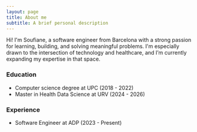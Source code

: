 ```yaml
---
layout: page
title: About me
subtitle: A brief personal description
---
```


Hi! I'm Soufiane, a software engineer from Barcelona with a strong passion for learning, building, and solving meaningful problems. I'm especially drawn to the intersection of technology and healthcare, and I’m currently expanding my expertise in that space.

### Education

- Computer science degree at UPC (2018 - 2022)
- Master in Health Data Science at URV (2024 - 2026)

### Experience
- Software Engineer at ADP (2023 - Present)
